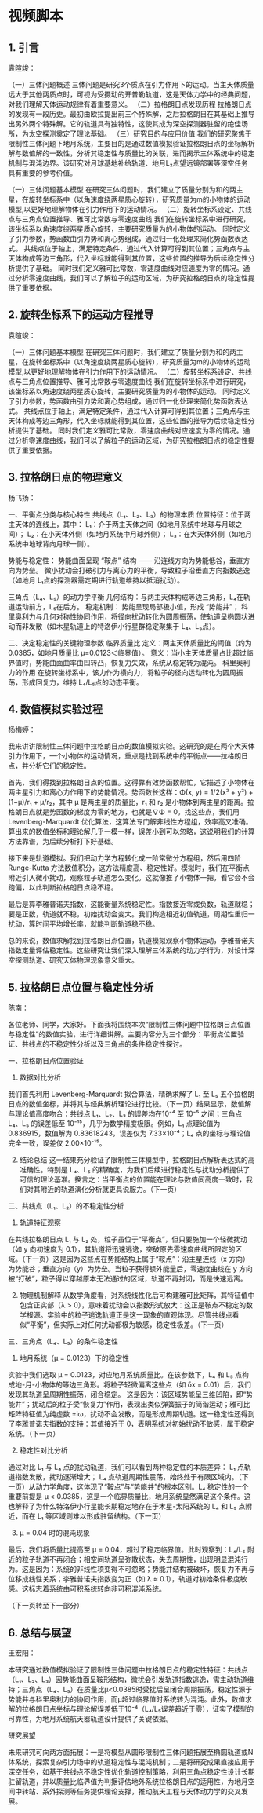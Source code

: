 # 视频脚本

## 1. 引言
袁暄竣：

（一）三体问题概述
三体问题是研究3个质点在引力作用下的运动。当主天体质量远大于其他两质点时，可视为受摄动的开普勒轨道，这是天体力学中的经典问题，对我们理解天体运动规律有着重要意义。
（二）拉格朗日点发现历程
拉格朗日点的发现有一段历史。最初由欧拉提出前三个特殊解，之后拉格朗日在其基础上推导出另外两个特殊解。它的轨道具有独特性，这使其成为深空探测器驻留的绝佳场所，为太空探测奠定了理论基础。
（三）研究目的与应用价值
我们的研究聚焦于限制性三体问题下地月系统，主要目的是通过数值模拟验证拉格朗日点的坐标解析解与数值解的一致性，分析其稳定性与质量比的关联，进而揭示三体系统中的稳定机制与混沌边界。该研究对月球基地补给轨道、地月L₂点望远镜部署等深空任务具有重要的参考价值。

（一）三体问题基本模型
在研究三体问题时，我们建立了质量分别为和的两主星，在旋转坐标系中（以角速度绕两星质心旋转），研究质量为m的小物体的运动模型,以更好地理解物体在引力作用下的运动情况。
（二）旋转坐标系设定、共线点与三角点位置推导、雅可比常数与零速度曲线
我们在旋转坐标系中进行研究，该坐标系以角速度绕两星质心旋转，主要研究质量为的小物体的运动。
同时定义了引力参数，势函数由引力势和离心势组成，通过归一化处理来简化势函数表达式。
共线点位于轴上，满足特定条件，通过代入计算可得到其位置；三角点与主天体构成等边三角形，代入坐标就能得到其位置，这些位置的推导为后续稳定性分析提供了基础。
同时我们定义雅可比常数，零速度曲线对应速度为零的情况。通过分析零速度曲线，我们可以了解粒子的运动区域，为研究拉格朗日点的稳定性提供了重要依据。
## 2. 旋转坐标系下的运动方程推导
袁暄竣：

（一）三体问题基本模型
在研究三体问题时，我们建立了质量分别为和的两主星，在旋转坐标系中（以角速度绕两星质心旋转），研究质量为m的小物体的运动模型,以更好地理解物体在引力作用下的运动情况。
（二）旋转坐标系设定、共线点与三角点位置推导、雅可比常数与零速度曲线
我们在旋转坐标系中进行研究，该坐标系以角速度绕两星质心旋转，主要研究质量为的小物体的运动。
同时定义了引力参数，势函数由引力势和离心势组成，通过归一化处理来简化势函数表达式。
共线点位于轴上，满足特定条件，通过代入计算可得到其位置；三角点与主天体构成等边三角形，代入坐标就能得到其位置，这些位置的推导为后续稳定性分析提供了基础。
同时我们定义雅可比常数，零速度曲线对应速度为零的情况。通过分析零速度曲线，我们可以了解粒子的运动区域，为研究拉格朗日点的稳定性提供了重要依据。
## 3. 拉格朗日点的物理意义
杨飞扬：

一、平衡点分类与核心特性
共线点（L₁、L₂、L₃）的物理本质
位置特征：位于两主天体的连线上，其中：
L₁：介于两主天体之间（如地月系统中地球与月球之间）；
L₂：在小天体外侧（如地月系统中月球外侧）；
L₃：在大天体外侧（如地月系统中地球背向月球一侧）。

势能与稳定性：
势能曲面呈现 “鞍点” 结构 —— 沿连线方向为势能低谷，垂直方向为势垒。
微小扰动会打破引力与离心力的平衡，导致粒子沿垂直方向指数逃逸（如地月 L₁点的探测器需定期进行轨道维持以抵消扰动）。

三角点（L₄、L₅）的动力学平衡
几何结构：与两主天体构成等边三角形，L₄在轨道运动前方，L₅在后方。
稳定机制：
势能呈现局部极小值，形成 “势能井”；
科里奥利力与几何对称性协同作用，将径向扰动转化为圆周振荡，使轨道呈椭圆状进动而非发散（如木星轨道上的特洛伊小行星群稳定聚集于 L₄、L₅点）。

二、决定稳定性的关键物理参数
临界质量比
定义：两主天体质量比的阈值（约为 0.0385，如地月质量比 μ=0.0123＜临界值）。
意义：当小主天体质量占比超过临界值时，势能曲面曲率由凹转凸，恢复力失效，系统从稳定转为混沌。
科里奥利力的作用
在旋转坐标系中，该力作为横向力，将粒子的径向运动转化为圆周振荡，形成回复力，维持 L₄/L₅点的动态平衡。
## 4. 数值模拟实验过程
杨梅婷：

我来讲讲限制性三体问题中拉格朗日点的数值模拟实验。这研究的是在两个大天体引力作用下，一个小物体的运动情况，重点是找到系统中的平衡点——拉格朗日点，并分析它们的稳定性。

首先，我们得找到拉格朗日点的位置。这得靠有效势函数帮忙，它描述了小物体在两主星引力和离心力作用下的势能情况。势函数长这样：Φ(x, y) = 1/2(x² + y²) + (1−μ)/r₁ + μ/r₂，其中 μ 是两主星的质量比，r₁ 和 r₂ 是小物体到两主星的距离。拉格朗日点就是势函数的梯度为零的地方，也就是∇Φ = 0。找这些点，我们用 Levenberg-Marquardt 优化算法，这算法专门解非线性方程组，效率高又准确。算出来的数值坐标和理论解几乎一模一样，误差小到可以忽略，这说明我们的计算方法靠谱，为后续分析打下好基础。

接下来是轨道模拟。我们把动力学方程转化成一阶常微分方程组，然后用四阶 Runge-Kutta 方法数值积分，这方法精度高、稳定性好。模拟时，我们在平衡点附近引入微小扰动，观察粒子轨道怎么变化。这就像推了小物体一把，看它会不会跑偏，以此判断拉格朗日点稳不稳。

最后是算李雅普诺夫指数，这能衡量系统稳定性。指数接近零或负数，轨道就稳；要是正数，轨道就不稳，初始扰动会变大。我们构造相近初值轨道，周期性重归一扰动，算时间平均增长率，就能判断轨道稳不稳。

总的来说，数值求解找到拉格朗日点位置，轨道模拟观察小物体运动，李雅普诺夫指数定量评估稳定性。这些研究让我们深入理解三体系统的动力学行为，对设计深空探测轨道、研究天体物理现象意义重大。
## 5. 拉格朗日点位置与稳定性分析
陈南：

各位老师、同学，大家好。下面我将围绕本次“限制性三体问题中拉格朗日点位置与稳定性”的数值实验，进行详细讲解。主要内容分为三个部分：平衡点位置验证、共线点的不稳定性分析以及三角点的条件稳定性探讨。

一、拉格朗日点位置验证

1. 数据对比分析

我们首先利用 Levenberg-Marquardt 拟合算法，精确求解了 L₁ 至 L₅ 五个拉格朗日点的数值坐标，并将其与经典解析理论进行比较。（下一页）结果显示，数值解与理论值高度吻合：共线点 L₁、L₂、L₃ 的误差均在10⁻⁴ 至 10⁻⁵ 之间；三角点 L₄、L₅ 的误差低至 10⁻¹⁵，几乎为数学精度极限。例如，L₁ 点理论值为 0.836915，数值解为 0.83618243，误差仅为 7.33×10⁻⁴；L₄ 点的坐标与理论值完全一致，误差仅 2.00×10⁻¹⁵。

2. 结论总结
这一结果充分验证了限制性三体模型中，拉格朗日点解析表达式的高准确性。特别是 L₄、L₅ 的精确度，为我们后续进行稳定性与扰动分析提供了可信的理论基准。换言之：当平衡点的位置能在理论与数值间高度一致时，我们对其附近的轨道演化分析就更具说服力。（下一页）

二、共线点（L₁、L₂）的不稳定性分析

1. 轨道特征观察
   
在共线拉格朗日点 L₁ 与 L₂ 处，粒子虽位于“平衡点”，但只要施加一个轻微扰动（如 y 向初速度为 0.1），其轨道将迅速逃逸，突破原先零速度曲线所限定的区域。（下一页）这是因为这些点在势能结构上属于“鞍点”：沿主星连线（x 方向）为势能谷；垂直方向（y）为势垒。当粒子获得额外能量后，零速度曲线在 y 方向被“打破”，粒子得以穿越原本无法通过的区域，轨道不再封闭，而是快速远离。

 2. 物理机制解释
从数学角度看，对系统线性化后可构建雅可比矩阵，其特征值中包含正实部（λ > 0），意味着扰动会以指数形式放大：这正是鞍点不稳定的数学根源。实验中的粒子逃逸轨道正是这一现象的直观体现。尽管共线点看似“平衡”，但实际上对任何扰动都极为敏感，稳定性极差。（下一页）

三、三角点（L₄、L₅）的条件稳定性

1. 地月系统（μ = 0.0123）下的稳定性

实验中我们选取 μ = 0.0123，对应地月系统质量比。在该参数下，L₄ 和 L₅ 点构成地-月-小物体的等边三角形。将粒子轻微偏离这些点（如 δx = 0.01）后，我们发现其轨道呈周期性振荡，闭合稳定。
这是因为：该区域势能呈三维凹陷，即“势能井”；扰动后的粒子受“恢复力”作用，表现出类似弹簧振子的简谐运动；雅可比矩阵特征值为纯虚数 ±iω，扰动不会发散，而是形成周期轨道。这一稳定性还得到了李雅普诺夫指数的支持：其值接近于 0，表明系统对初始扰动不敏感，属于稳定系统。（下一页）

2. 稳定性对比分析

通过对比 L₁ 与 L₄ 点的扰动轨道，我们可以看到两种稳定性的本质差异： L₁ 点轨道指数发散，扰动逐渐增大； L₄ 点轨道周期性震荡，始终处于有限区域内。（下一页）从动力学角度，这体现了“鞍点”与“势能井”的根本区别。L₄ 稳定性的一个重要前提是 μ < 0.0385，这是一个临界质量比，地月系统显然满足这个条件。这也解释了为什么特洛伊小行星能长期稳定地存在于木星-太阳系统的 L₄ 和 L₅ 点附近，而在 L₁ 等区域则难以形成驻留结构。（下一页）

3. μ = 0.04 时的混沌现象

最后，我们将质量比提高至 μ = 0.04，超过了稳定临界值。此时观察到：L₄/L₅ 附近的粒子轨道不再闭合；相空间轨道呈弥散状态，失去周期性，出现明显混沌行为。这是因为：系统的非线性项变得不可忽略；势能井结构被破坏，恢复力不再与位移成线性关系；李雅普诺夫指数变为正（如 λ ≈ 0.1），轨道对初始条件极度敏感。这标志着系统由可积系统转向非可积混沌系统。

（下一页转至下一部分）
## 6. 总结与展望
王宏阳：

本研究通过数值模拟验证了限制性三体问题中拉格朗日点的稳定性特征：共线点（L₁、L₂、L₃）因势能曲面呈鞍形结构，微扰会引发轨道指数逃逸，需主动轨道维持；三角点（L₄、L₅）在质量比μ<0.0385时受扰后呈闭合周期振荡，稳定性源于势能井与科里奥利力的协同作用，而μ超过临界值时系统转为混沌。此外，数值求解的拉格朗日点坐标与理论解误差低于10⁻⁴（L₄/L₅误差趋近于零），证实了模型的可靠性，为地月系统航天器轨道设计提供了关键依据。 

研究展望 

未来研究可向两方面拓展：一是将模型从圆形限制性三体问题拓展至椭圆轨道或N体系统，探索复杂引力场中的轨道稳定性与混沌机制；二是将研究成果直接应用于深空任务，如基于共线点不稳定性优化轨道控制策略，利用三角点稳定性设计长期驻留轨道，并以质量比临界值为判据评估地外系统拉格朗日点的适用性，为地月空间中转站、系外探测等任务提供理论支撑，推动航天工程与天体动力学的交叉发展。
